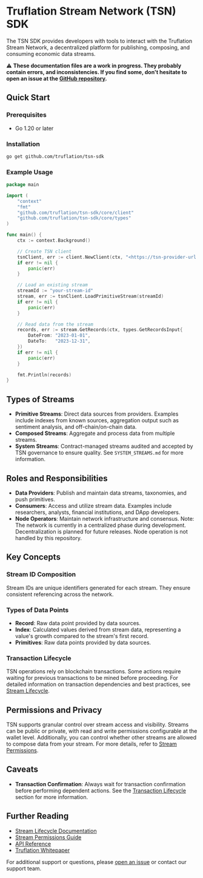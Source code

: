 # Truflation Stream Network (TSN) SDK

The TSN SDK provides developers with tools to interact with the Truflation Stream Network, a decentralized platform for publishing, composing, and consuming economic data streams.

⚠ **These documentation files are a work in progress. They probably contain errors, and inconsistencies. If you find some, don't hesitate to open an issue at the [GitHub repository](https://github.com/truflation/tsn-sdk).**

## Quick Start

### Prerequisites

- Go 1.20 or later

### Installation

```bash
go get github.com/truflation/tsn-sdk

```

### Example Usage

```go
package main

import (
    "context"
    "fmt"
    "github.com/truflation/tsn-sdk/core/client"
    "github.com/truflation/tsn-sdk/core/types"
)

func main() {
    ctx := context.Background()

    // Create TSN client
    tsnClient, err := client.NewClient(ctx, "<https://tsn-provider-url.com>")
    if err != nil {
        panic(err)
    }

    // Load an existing stream
    streamId := "your-stream-id"
    stream, err := tsnClient.LoadPrimitiveStream(streamId)
    if err != nil {
        panic(err)
    }

    // Read data from the stream
    records, err := stream.GetRecords(ctx, types.GetRecordsInput{
        DateFrom: "2023-01-01",
        DateTo:   "2023-12-31",
    })
    if err != nil {
        panic(err)
    }

    fmt.Println(records)
}

```

## Types of Streams

- **Primitive Streams**: Direct data sources from providers. Examples include indexes from known sources, aggregation output such as sentiment analysis, and off-chain/on-chain data.
- **Composed Streams**: Aggregate and process data from multiple streams.
- **System Streams**: Contract-managed streams audited and accepted by TSN governance to ensure quality. See `SYSTEM_STREAMS.md` for more information.

## Roles and Responsibilities

- **Data Providers**: Publish and maintain data streams, taxonomies, and push primitives.
- **Consumers**: Access and utilize stream data. Examples include researchers, analysts, financial institutions, and DApp developers.
- **Node Operators**: Maintain network infrastructure and consensus. Note: The network is currently in a centralized phase during development. Decentralization is planned for future releases. Node operation is not handled by this repository.

## Key Concepts

### Stream ID Composition

Stream IDs are unique identifiers generated for each stream. They ensure consistent referencing across the network.

### Types of Data Points

- **Record**: Raw data point provided by data sources.
- **Index**: Calculated values derived from stream data, representing a value's growth compared to the stream's first record.
- **Primitives**: Raw data points provided by data sources.

### Transaction Lifecycle

TSN operations rely on blockchain transactions. Some actions require waiting for previous transactions to be mined before proceeding. For detailed information on transaction dependencies and best practices, see [Stream Lifecycle](https://www.notion.so/usherlabs/docs/stream-lifecycle.md).

## Permissions and Privacy

TSN supports granular control over stream access and visibility. Streams can be public or private, with read and write permissions configurable at the wallet level. Additionally, you can control whether other streams are allowed to compose data from your stream. For more details, refer to [Stream Permissions](https://www.notion.so/usherlabs/docs/stream-permissions.md).

## Caveats

- **Transaction Confirmation**: Always wait for transaction confirmation before performing dependent actions. See the [Transaction Lifecycle](https://www.notion.so/Docs-561559c0d2344c3f92b14375f5b7eefe?pvs=21) section for more information.

## Further Reading

- [Stream Lifecycle Documentation](https://www.notion.so/usherlabs/docs/stream-lifecycle.md)
- [Stream Permissions Guide](https://www.notion.so/usherlabs/docs/stream-permissions.md)
- [API Reference](https://www.notion.so/usherlabs/docs/api-reference.md)
- [Truflation Whitepaper](https://truflation.com/whitepaper)

For additional support or questions, please [open an issue](https://github.com/truflation/tsn-sdk/issues) or contact our support team.

[//]: # (TODO:)
[//]: # (- add "see tests for more examples" on the example usage)
[//]: # (- mention it uses kwil in the README)
[//]: # (- date input is wrong: we use civil date instead of string)